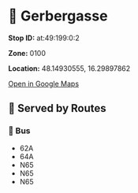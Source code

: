 # 🚉 Gerbergasse


**Stop ID:** at:49:199:0:2

**Zone:** 0100

**Location:** 48.14930555, 16.29897862

[Open in Google Maps](https://www.google.com/maps?q=48.14930555,16.29897862)

## 🚆 Served by Routes

### 🚌 Bus
- 62A
- 64A
- N65
- N65
- N65